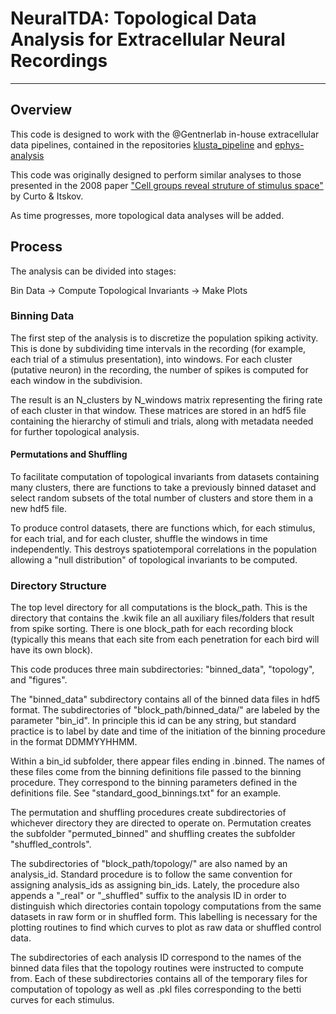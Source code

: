 [CI]: http://journals.plos.org/ploscompbiol/article?id=10.1371/journal.pcbi.1000205
# NeuralTDA: Topological Data Analysis for Extracellular Neural Recordings

* * *

## Overview
This code is designed to work with the @Gentnerlab in-house extracellular data pipelines,
contained in the repositories [klusta_pipeline](http://github.com/gentnerlab/klusta_pipeline) and [ephys-analysis](http://github.com/gentnerlab/ephys-analysis)

This code was originally designed to perform similar analyses to those presented in the 2008 paper ["Cell groups reveal struture of stimulus space"][CI] by Curto & Itskov.

As time progresses, more topological data analyses will be added.

## Process

The analysis can be divided into stages:

Bin Data -> Compute Topological Invariants -> Make Plots

### Binning Data

The first step of the analysis is to discretize the population spiking activity.  This is done by subdividing time intervals in the recording (for example, each trial of a stimulus presentation), into windows.  For each cluster (putative neuron) in the recording, the number of spikes is computed for each window in the subdivision.  

The result is an N_clusters by N_windows matrix representing the firing rate of each cluster in that window.  These matrices are stored in an hdf5 file containing the hierarchy of stimuli and trials, along with metadata needed for further topological analysis.

#### Permutations and Shuffling

To facilitate computation of topological invariants from datasets containing many clusters, there are functions to take a previously binned dataset and select random subsets of the total number of clusters and store them in a new hdf5 file.

To produce control datasets, there are functions which, for each stimulus, for each trial, and for each cluster, shuffle the windows in time independently. This destroys spatiotemporal correlations in the population allowing a "null distribution" of topological invariants to be computed. 

### Directory Structure

The top level directory for all computations is the block_path.  This is the directory that contains the .kwik file an all auxiliary files/folders that result from spike sorting.  There is one block_path for each recording block (typically this means that each site from each penetration for each bird will have its own block).

This code produces three main subdirectories: "binned_data", "topology", and "figures".  

The "binned_data" subdirectory contains all of the binned data files in hdf5 format.  The subdirectories of "block_path/binned_data/" are labeled by the parameter "bin_id".  In principle this id can be any string, but standard practice is to label by date and time of the initiation of the binning procedure in the format DDMMYYHHMM.

Within a bin_id subfolder, there appear files ending in .binned.  The names of these files come from the binning definitions file passed to the binning procedure.  They correspond to the binning parameters defined in the definitions file.  See "standard_good_binnings.txt" for an example. 

The permutation and shuffling procedures create subdirectories of whichever directory they are directed to operate on.  Permutation creates the subfolder "permuted_binned" and shuffling creates the subfolder "shuffled_controls".  

The subdirectories of "block_path/topology/" are also named by an analysis_id.  Standard procedure is to follow the same convention for assigning analysis_ids as assigning bin_ids.  Lately, the procedure also appends a "_real" or "_shuffled" suffix to the analysis ID in order to distinguish which directories contain topology computations from the same datasets in raw form or in shuffled form.  This labelling is necessary for the plotting routines to find which curves to plot as raw data or shuffled control data.  

The subdirectories of each analysis ID correspond to the names of the binned data files that the topology routines were instructed to compute from.  Each of these subdirectories contains all of the temporary files for computation of topology as well as .pkl files corresponding to the betti curves for each stimulus. 


